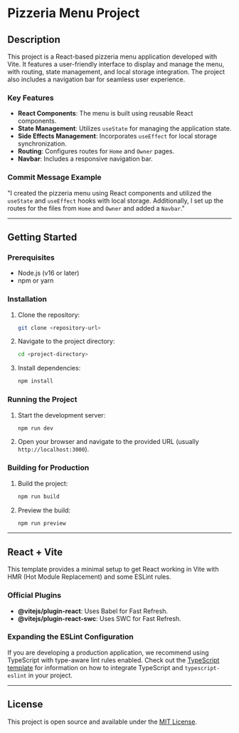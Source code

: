 # Pizzeria Menu Project

## Description

This project is a React-based pizzeria menu application developed with Vite. It features a user-friendly interface to display and manage the menu, with routing, state management, and local storage integration. The project also includes a navigation bar for seamless user experience.

### Key Features

* **React Components**: The menu is built using reusable React components.
* **State Management**: Utilizes `useState` for managing the application state.
* **Side Effects Management**: Incorporates `useEffect` for local storage synchronization.
* **Routing**: Configures routes for `Home` and `Owner` pages.
* **Navbar**: Includes a responsive navigation bar.

### Commit Message Example

"I created the pizzeria menu using React components and utilized the `useState` and `useEffect` hooks with local storage. Additionally, I set up the routes for the files from `Home` and `Owner` and added a `Navbar`."

---

## Getting Started

### Prerequisites

* Node.js (v16 or later)
* npm or yarn

### Installation

1. Clone the repository:

   ```bash
   git clone <repository-url>
   ```
2. Navigate to the project directory:

   ```bash
   cd <project-directory>
   ```
3. Install dependencies:

   ```bash
   npm install
   ```

### Running the Project

1. Start the development server:

   ```bash
   npm run dev
   ```
2. Open your browser and navigate to the provided URL (usually `http://localhost:3000`).

### Building for Production

1. Build the project:

   ```bash
   npm run build
   ```
2. Preview the build:

   ```bash
   npm run preview
   ```

---

## React + Vite

This template provides a minimal setup to get React working in Vite with HMR (Hot Module Replacement) and some ESLint rules.

### Official Plugins

* **@vitejs/plugin-react**: Uses Babel for Fast Refresh.
* **@vitejs/plugin-react-swc**: Uses SWC for Fast Refresh.

### Expanding the ESLint Configuration

If you are developing a production application, we recommend using TypeScript with type-aware lint rules enabled. Check out the [TypeScript template](https://vitejs.dev/guide/#typescript) for information on how to integrate TypeScript and `typescript-eslint` in your project.

---

## License

This project is open source and available under the [MIT License](LICENSE).
